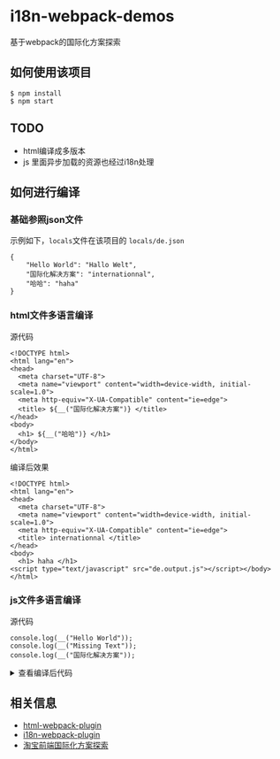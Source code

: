 # i18n-webpack-demos

基于webpack的国际化方案探索

## 如何使用该项目

```
$ npm install
$ npm start
```

## TODO

- html编译成多版本
- js 里面异步加载的资源也经过i18n处理

## 如何进行编译

### 基础参照json文件

示例如下，`locals`文件在该项目的 `locals/de.json`
```
{
	"Hello World": "Hallo Welt",
	"国际化解决方案": "internationnal",
	"哈哈": "haha"
}
```

### html文件多语言编译

源代码

```
<!DOCTYPE html>
<html lang="en">
<head>
  <meta charset="UTF-8">
  <meta name="viewport" content="width=device-width, initial-scale=1.0">
  <meta http-equiv="X-UA-Compatible" content="ie=edge">
  <title> ${__("国际化解决方案")} </title>
</head>
<body>
  <h1> ${__("哈哈")} </h1>
</body>
</html>

```

编译后效果

```
<!DOCTYPE html>
<html lang="en">
<head>
  <meta charset="UTF-8">
  <meta name="viewport" content="width=device-width, initial-scale=1.0">
  <meta http-equiv="X-UA-Compatible" content="ie=edge">
  <title> internationnal </title>
</head>
<body>
  <h1> haha </h1>
<script type="text/javascript" src="de.output.js"></script></body>
</html>

```

### js文件多语言编译

源代码

```
console.log(__("Hello World"));
console.log(__("Missing Text"));
console.log(__("国际化解决方案"));

```

<details>
  <summary>查看编译后代码</summary>

/******/ (function(modules) { // webpackBootstrap
/******/ 	// The module cache
/******/ 	var installedModules = {};

/******/ 	// The require function
/******/ 	function __webpack_require__(moduleId) {

/******/ 		// Check if module is in cache
/******/ 		if(installedModules[moduleId])
/******/ 			return installedModules[moduleId].exports;

/******/ 		// Create a new module (and put it into the cache)
/******/ 		var module = installedModules[moduleId] = {
/******/ 			exports: {},
/******/ 			id: moduleId,
/******/ 			loaded: false
/******/ 		};

/******/ 		// Execute the module function
/******/ 		modules[moduleId].call(module.exports, module, module.exports, __webpack_require__);

/******/ 		// Flag the module as loaded
/******/ 		module.loaded = true;

/******/ 		// Return the exports of the module
/******/ 		return module.exports;
/******/ 	}


/******/ 	// expose the modules object (__webpack_modules__)
/******/ 	__webpack_require__.m = modules;

/******/ 	// expose the module cache
/******/ 	__webpack_require__.c = installedModules;

/******/ 	// __webpack_public_path__
/******/ 	__webpack_require__.p = "";

/******/ 	// Load entry module and return exports
/******/ 	return __webpack_require__(0);
/******/ })
/************************************************************************/
/******/ ([
/* 0 */
/***/ function(module, exports, __webpack_require__) {

	"use strict";

	console.log("Hallo Welt");
	console.log("Missing Text");
	console.log("internationnal");

/***/ }
/******/ ]);

</details>

## 相关信息

- [html-webpack-plugin](https://github.com/ampedandwired/html-webpack-plugin)
- [i18n-webpack-plugin](https://github.com/webpack/i18n-webpack-plugin)
- [淘宝前端国际化方案探索](http://www.taobaofed.org/blog/2016/03/21/internationalization/)
